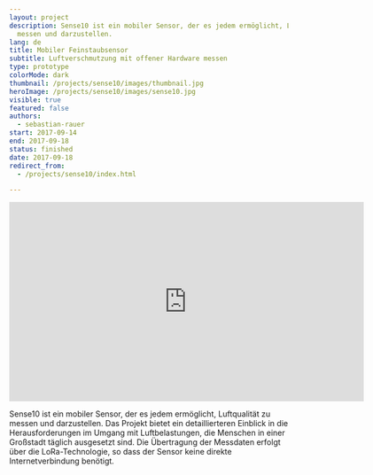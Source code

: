 ```yaml
---
layout: project
description: Sense10 ist ein mobiler Sensor, der es jedem ermöglicht, Luftqualität zu
  messen und darzustellen.
lang: de
title: Mobiler Feinstaubsensor
subtitle: Luftverschmutzung mit offener Hardware messen
type: prototype
colorMode: dark
thumbnail: /projects/sense10/images/thumbnail.jpg
heroImage: /projects/sense10/images/sense10.jpg
visible: true
featured: false
authors:
  - sebastian-rauer
start: 2017-09-14
end: 2017-09-18
status: finished
date: 2017-09-18
redirect_from:
  - /projects/sense10/index.html

---
```


<iframe class="embed" src="https://player.vimeo.com/video/234345714" width="640" height="360" frameborder="0" webkitallowfullscreen mozallowfullscreen allowfullscreen></iframe>

Sense10 ist ein mobiler Sensor, der es jedem ermöglicht, Luftqualität zu messen und darzustellen. Das Projekt bietet ein detaillierteren Einblick in die Herausforderungen im Umgang mit Luftbelastungen, die Menschen in einer Großstadt täglich ausgesetzt sind. Die Übertragung der Messdaten erfolgt über die LoRa-Technologie, so dass der Sensor keine direkte Internetverbindung benötigt.

